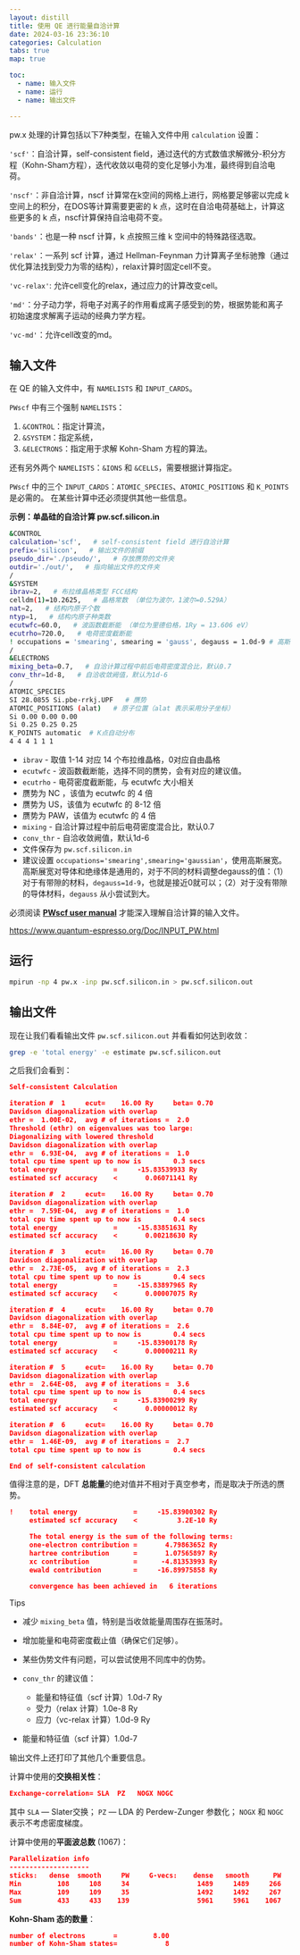 ```yaml
---
layout: distill
title: 使用 QE 进行能量自洽计算
date: 2024-03-16 23:36:10
categories: Calculation
tabs: true
map: true

toc:
  - name: 输入文件
  - name: 运行
  - name: 输出文件

---
```


pw.x 处理的计算包括以下7种类型，在输入文件中用 `calculation` 设置：

`'scf'`：自洽计算，self-consistent field，通过迭代的方式数值求解微分-积分方程（Kohn-Sham方程），迭代收敛以电荷的变化足够小为准，最终得到自洽电荷。

`'nscf'`：非自洽计算，nscf 计算常在k空间的网格上进行，网格要足够密以完成 k 空间上的积分，在DOS等计算需要更密的 k 点，这时在自洽电荷基础上，计算这些更多的 k 点，nscf计算保持自洽电荷不变。

`'bands'`：也是一种 nscf 计算，k 点按照三维 k 空间中的特殊路径选取。

`'relax'`：一系列 scf 计算，通过 Hellman-Feynman 力计算离子坐标驰豫（通过优化算法找到受力为零的结构），relax计算时固定cell不变。

`'vc-relax'`: 允许cell变化的relax，通过应力的计算改变cell。

`'md'`：分子动力学，将电子对离子的作用看成离子感受到的势，根据势能和离子初始速度求解离子运动的经典力学方程。

`'vc-md'`：允许cell改变的md。

## 输入文件

在 QE 的输入文件中，有 `NAMELISTS` 和 `INPUT_CARDS`。

`PWscf` 中有三个强制 `NAMELISTS`：

1. `&CONTROL`：指定计算流，
2. `&SYSTEM`：指定系统，
3. `&ELECTRONS`：指定用于求解 Kohn-Sham 方程的算法。

还有另外两个 `NAMELISTS`：`&IONS` 和 `&CELLS`，需要根据计算指定。

`PWscf` 中的三个 `INPUT_CARDS`：`ATOMIC_SPECIES`、`ATOMIC_POSITIONS` 和 `K_POINTS` 是必需的。 在某些计算中还必须提供其他一些信息。

**示例：单晶硅的自洽计算  pw.scf.silicon.in**

```bash
&CONTROL
calculation='scf',   # self-consistent field 进行自洽计算
prefix='silicon',   # 输出文件的前缀
pseudo_dir='./pseudo/',   # 存放赝势的文件夹
outdir='./out/',   # 指向输出文件的文件夹
/
&SYSTEM
ibrav=2,   # 布拉维晶格类型 FCC结构
celldm(1)=10.2625,   # 晶格常数 （单位为波尔，1波尔=0.529A）
nat=2,   # 结构内原子个数
ntyp=1,   # 结构内原子种类数
ecutwfc=60.0,   # 波函数截断能 （单位为里德伯格，1Ry = 13.606 eV）
ecutrho=720.0,   # 电荷密度截断能
! occupations = 'smearing', smearing = 'gauss', degauss = 1.0d-9 # 高斯展宽
/
&ELECTRONS
mixing_beta=0.7,   # 自洽计算过程中前后电荷密度混合比，默认0.7
conv_thr=1d-8,   # 自洽收敛阙值，默认为1d-6
/
ATOMIC_SPECIES
SI 28.0855 Si.pbe-rrkj.UPF   # 赝势
ATOMIC_POSITIONS (alat)   # 原子位置（alat 表示采用分子坐标）
Si 0.00 0.00 0.00
Si 0.25 0.25 0.25
K_POINTS automatic  # K点自动分布
4 4 4 1 1 1
```

- `ibrav` - 取值 1-14 对应 14 个布拉维晶格，0对应自由晶格
- `ecutwfc` - 波函数截断能，选择不同的赝势，会有对应的建议值。
- `ecutrho` - 电荷密度截断能，与 ecutwfc 大小相关
- 赝势为 NC ，该值为 ecutwfc 的 4 倍
- 赝势为 US，该值为 ecutwfc 的 8-12 倍
- 赝势为 PAW，该值为 ecutwfc 的 4 倍
- `mixing` - 自洽计算过程中前后电荷密度混合比，默认0.7
- `conv_thr` - 自洽收敛阙值，默认1d-6
- 文件保存为 `pw.scf.silicon.in`
- 建议设置 `occupations='smearing',smearing='gaussian'`，使用高斯展宽。高斯展宽对导体和绝缘体是通用的，对于不同的材料调整degauss的值：（1）对于有带隙的材料，`degauss=1d-9`，也就是接近0就可以；（2）对于没有带隙的导体材料，`degauss` 从小尝试到大。

必须阅读 [**PWscf user manual**](https://www.quantum-espresso.org/Doc/INPUT_PW.html) 才能深入理解自洽计算的输入文件。

https://www.quantum-espresso.org/Doc/INPUT_PW.html

## 运行

```bash
mpirun -np 4 pw.x -inp pw.scf.silicon.in > pw.scf.silicon.out
```

## 输出文件

现在让我们看看输出文件 `pw.scf.silicon.out` 并看看如何达到收敛：

```bash
grep -e 'total energy' -e estimate pw.scf.silicon.out
```

之后我们会看到：

```json
Self-consistent Calculation

iteration #  1     ecut=    16.00 Ry     beta= 0.70
Davidson diagonalization with overlap
ethr =  1.00E-02,  avg # of iterations =  2.0
Threshold (ethr) on eigenvalues was too large:
Diagonalizing with lowered threshold
Davidson diagonalization with overlap
ethr =  6.93E-04,  avg # of iterations =  1.0
total cpu time spent up to now is        0.3 secs
total energy              =     -15.83539933 Ry
estimated scf accuracy    <       0.06071141 Ry

iteration #  2     ecut=    16.00 Ry     beta= 0.70
Davidson diagonalization with overlap
ethr =  7.59E-04,  avg # of iterations =  1.0
total cpu time spent up to now is        0.4 secs
total energy              =     -15.83851631 Ry
estimated scf accuracy    <       0.00218630 Ry

iteration #  3     ecut=    16.00 Ry     beta= 0.70
Davidson diagonalization with overlap
ethr =  2.73E-05,  avg # of iterations =  2.3
total cpu time spent up to now is        0.4 secs
total energy              =     -15.83897965 Ry
estimated scf accuracy    <       0.00007075 Ry

iteration #  4     ecut=    16.00 Ry     beta= 0.70
Davidson diagonalization with overlap
ethr =  8.84E-07,  avg # of iterations =  2.6
total cpu time spent up to now is        0.4 secs
total energy              =     -15.83900178 Ry
estimated scf accuracy    <       0.00000211 Ry

iteration #  5     ecut=    16.00 Ry     beta= 0.70
Davidson diagonalization with overlap
ethr =  2.64E-08,  avg # of iterations =  3.6
total cpu time spent up to now is        0.4 secs
total energy              =     -15.83900299 Ry
estimated scf accuracy    <       0.00000012 Ry

iteration #  6     ecut=    16.00 Ry     beta= 0.70
Davidson diagonalization with overlap
ethr =  1.46E-09,  avg # of iterations =  2.7
total cpu time spent up to now is        0.4 secs

End of self-consistent calculation
```

值得注意的是，DFT **总能量**的绝对值并不相对于真空参考，而是取决于所选的赝势。

```json
!    total energy              =     -15.83900302 Ry
     estimated scf accuracy    <          3.2E-10 Ry

     The total energy is the sum of the following terms:
     one-electron contribution =       4.79863652 Ry
     hartree contribution      =       1.07565897 Ry
     xc contribution           =      -4.81353993 Ry
     ewald contribution        =     -16.89975858 Ry

     convergence has been achieved in   6 iterations
```

Tips

- 减少 `mixing_beta` 值，特别是当收敛能量周围存在振荡时。
- 增加能量和电荷密度截止值（确保它们足够）。
- 某些伪势文件有问题，可以尝试使用不同库中的伪势。
- `conv_thr` 的建议值：
    - 能量和特征值（scf 计算）1.0d-7 Ry
    - 受力（relax 计算）1.0e-8 Ry
    - 应力（vc-relax 计算）1.0d-9 Ry

- 能量和特征值（scf 计算）1.0d-7

输出文件上还打印了其他几个重要信息。

计算中使用的**交换相关性**：

```json
Exchange-correlation= SLA  PZ   NOGX NOGC
```

其中 `SLA` — Slater交换； `PZ` — LDA 的 Perdew-Zunger 参数化； `NOGX` 和 `NOGC` 表示不考虑密度梯度。

计算中使用的**平面波总数** (1067)：

```json
Parallelization info
--------------------
sticks:   dense  smooth     PW     G-vecs:    dense   smooth      PW
Min         108     108     34                 1489     1489     266
Max         109     109     35                 1492     1492     267
Sum         433     433    139                 5961     5961    1067
```

**Kohn-Sham 态的数量**：

```json
number of electrons       =         8.00
number of Kohn-Sham states=            8
```